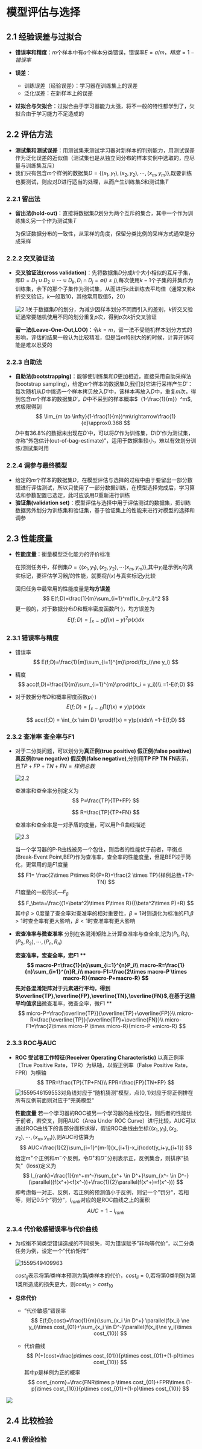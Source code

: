 # 模型评估与选择

## 2.1 经验误差与过拟合

- **错误率和精度**：$m$个样本中有$a$个样本分类错误，错误率$E=a/ m，精度 = 1 - 错误率$
- **误差**：	
  - 训练误差（经验误差）：学习器在训练集上的误差
  - 泛化误差：在新样本上的误差

- **过拟合与欠拟合**：过拟合由于学习器能力太强，将不一般的特性都学到了，欠拟合由于学习能力不足造成的

## 2.2 评估方法

- **测试集和测试误差**：用测试集来测试学习器对新样本的判别能力，用测试误差作为泛化误差的近似值（测试集也是从独立同分布的样本实例中选取的，应尽量与训练集互斥）
- 我们只有包含$m$个样例的数据集$D=\{(x_1,y_1),(x_2,y_2),\cdots,(x_m,y_m)\}$,既要训练也要测试，则应对$D$进行适当的处理，从而产生训练集$S$和测试集$T$

### 2.2.1 留出法

- **留出法(hold-out)**：直接将数据集$D$划分为两个互斥的集合，其中一个作为训练集$S$,另一个作为测试集$T$

  为保证数据分布的一致性，从采样的角度，保留分类比例的采样方式通常是分成采样

### 2.2.2 交叉验证法

- **交叉验证法(cross validation)**：先将数据集$D$分成$k$个大小相似的互斥子集，即$D=D_1\cup D_2\cup \cdots \cup D_k, D_i \cap D_j = \emptyset(i \ne j)$,每次使用$k-1$个子集的并集作为训练集，余下的那个子集作为测试集，从而进行$k$此训练去平均值（通常又称$k$折交叉验证，$k$一般取10，其他常用取值5，20）

  ![2.1](https://github.com/zzhhch/resource/blob/master/notes/photos/2.1.png?raw=true)关于数据集$D$的划分，为减少因样本划分不同而引入的差别，$k$折交叉验证通常要随机使用不同的划分重复$p$次，得到$p$次$k$折交叉验证

  **留一法(Leave-One-Out,LOO)**：令$k=m$，留一法不受随机样本划分方式的影响，评估的结果一般认为比较精准，但是当$m$特别大的的时候，计算开销可能是难以忍受的

### 2.2.3 自助法

- **自助法(bootstrapping)**：能够使训练集和$D$更加相近，直接采用自助采样法(bootstrap sampling)，给定$m$个样本的数据集$D$,我们对它进行采样产生$D'$：每次随机从$D$中挑选一个样本拷贝放入$D'$中，该样本再放入$D$中，重复$m$次，得到包含$m$个样本的数据集$D'$，$D$中不采到的样本概率$（1-\frac{1}{m}）^m$,求极限得到
  $$
  \lim_{m \to \infty}(1-\frac{1}{m})^m\rightarrow\frac{1}{e}\approx0.368
  $$
  $D$中有36.8%的数据未出现在$D'$中，可以将$D'$作为训练集，D\D'作为测试集，亦称“外包估计(out-of-bag-estimate)”，适用于数据集较小，难以有效划分训练/测试集时用

### 2.2.4 调参与最终模型

- 给定的$m$个样本的数据集$D$，在模型评估与选择的过程中由于要留出一部分数据进行评估测试，所以只使用了一部分数据训练，在模型选择完成后，学习算法和参数配置已选定，此时应该用$D$重新进行训练
- **验证集(validation set)**：模型评估与选择中用于评估测试的数据集，把训练数据另外划分为训练集和验证集，基于验证集上的性能来进行对模型的选择和调参

## 2.3 性能度量

- **性能度量**：衡量模型泛化能力的评价标准

  在预测任务中，样例集$D=\{(x_1,y_1),(x_2,y_2),\cdots(x_m,y_m)\}$,其中$y_i$是示例$x_i$的真实标记，要评估学习器$f$的性能，就要将$f(x)$与真实标记$y$比较

  回归任务中最常用的性能度量是**均方误差**
  $$
  E(f;D)=\frac{1}{m}\sum_{i=1}^m(f(x_i)-y_i)^2
  $$
  更一般的，对于数据分布$D$和概率密度函数$P(\cdot)$，均方误差为
  $$
  E(f;D)=\int_{x \sim D}(f(x)-y)^2p(x)dx
  $$

### 2.3.1 错误率与精度

- 错误率
  $$
  E(f;D)=\frac{1}{m}\sum_{i=1}^{m}\prod(f(x_i)\ne y_i)
  $$

- 精度
  $$
  acc(f;D)=\frac{1}{m}\sum_{i=1}^{m}\prod(f(x_i = y_i))\\
  =1-E(f;D)
  $$

- 对于数据分布$D$和概率密度函数$p(\cdot)$
  $$
  E(f;D)=\int_{x \sim D}\prod(f(x)\ne y)p(x)dx
  $$

  $$
  acc(f;D) = \int_{x \sim D} \prod(f(x) = y)p(x)dx\\
  =1-E(f;D)
  $$

  

### 2.3.2 查准率 查全率与F1

- 对于二分类问题，可以划分为**真正例(true positive)  假正例(false positive)  真反例(true negative)  假反例(false negative)**,分别用**TP FP TN FN**表示，且$TP+FP+TN+FN=样例总数$ 

  ![2.2](https://github.com/zzhhch/resource/blob/master/notes/photos/2.2.png?raw=true)

  查准率和查全率分别定义为
  $$
  P=\frac{TP}{TP+FP}
  $$

  $$
  R=\frac{TP}{TP+FN}
  $$

  查准率和查全率是一对矛盾的度量，可以用P-R曲线描述
  
  ![2.3](https://github.com/zzhhch/resource/blob/master/notes/photos/2.3.png?raw=true)
  
  当一个学习器的P-R曲线被另一个包住，则后者的性能优于前者，平衡点(Break-Event Point,BEP)作为查准率，查全率的性能度量，但是BEP过于简化，更常用的是$F 1$度量
  $$
  F1= \frac{2\times P\times R}{P+R}=\frac{2 \times TP}{样例总数+TP-TN}
  $$
  $F1$度量的一般形式$—F_\beta$
  $$
  F_\beta=\frac{(1+\beta^2)\times P\times R}{(\beta^2\times P)+R}
  $$
  其中$\beta >0$度量了查全率对查准率的相对重要性，$\beta=1$时则退化为标准的$F  1$,$\beta>1$时查全率有更大影响，$\beta<1$时查准率有更大影响

- **宏查准率与微查准率** 分别在各混淆矩阵上计算查准率与查全率,记为$(P_1,R_1),(P_2,R_2),\cdots,(P_n,R_n)$

  **宏查准率，宏查全率，宏$F1$ **
  $$
  macro-P=\frac{1}{n}\sum_{i=1}^{n}P_i\\
  macro-R=\frac{1}{n}\sum_{i=1}^{n}R_i\\
  macro-F1=\frac{2\times macro-P \times macro-R}{macro-P+macro-R}
  $$
  先对各混淆矩阵对于元素进行平均，得到$\overline{TP},\overline{FP},\overline{TN},\overline{FN}$,在基于这些平均值求出**微查准率，微查全率，微$F 1$ **
  $$
  micro-P=\frac{\overline{TP}}{\overline{TP}+\overline{FP}}\\
  micro-R=\frac{\overline{TP}}{\overline{TP}+\overline{FN}}\\
  micro-F1=\frac{2\times micro-P \times micro-R}{micro-P +micro-R}
  $$

### 2.3.3 ROC与AUC

- **ROC 受试者工作特征(Receiver Operating Characteristic)** 以真正例率（True Positive Rate，TPR）为纵轴，以假正例率（False Positive Rate，FPR）为横轴
  $$
  TPR=\frac{TP}{TP+FN}\\
  FPR=\frac{FP}{TN+FP}
  $$
  ![1559546159553](https://github.com/zzhhch/resource/blob/master/notes/photos/2.4.png?raw=true)对角线对应于“随机猜测”模型，点$(0,1)$对应于将正例排在所有反例前面则对应于”完美模型“

  **性能度量** 若一个学习器的ROC被另一个学习器的曲线包住，则后者的性能优于前者，若交叉，则用AUC（Area Under ROC Curve）进行比较，AUC可以通过ROC曲线下的各部分面积求得，假设ROC曲线由坐标$\{(x_1,y_1),(x_2,y_2),\cdots,(x_m,y_m)\}$,则AUC可估算为
  $$
  AUC=\frac{1}{2}\sum_{i=1}^{m-1}(x_{i+1}-x_i)\cdot(y_i+y_{i+1})
  $$
  给定$m^+$个正例和$m^-$个反例，令$D^+$和$D^-$分别表示正，反例集合，则排序"损失"（loss)定义为
  $$
  l_{rank}=\frac{1}{m^+m^-}\sum_{x^+ \in D^+}\sum_{x^- \in D^-}(\parallel((f(x^+)<f(x^-))+\frac{1}{2}\parallel(f(x^+)=f(x^-)))
  $$
  即考虑每一对正、反例，若正例的预测值小于反例，则记一个”罚分“，若相等，则记0.5个”罚分“，$l_{rank}$对应的是ROC曲线之上的面积
  $$
  AUC=1-l_{rank}
  $$

### 2.3.4 代价敏感错误率与代价曲线

- 为权衡不同类型错误造成的不同损失，可为错误赋予”非均等代价“，以二分类任务为例，设定一个”代价矩阵“

  ![1559549409963](https://github.com/zzhhch/resource/blob/master/notes/photos/2.5.png?raw=true)

  $cost_{ij}$表示将第$i$类样本预测为第$j$类样本的代价，$cost_{ii}=0$,若将第$0$类判别为第$1$类所造成的损失更大，则$cost_{01}>cost_{10}$ 

- **总体代价** 

  - ”代价敏感“错误率
    $$
    E(f;D;cost)=\frac{1}{m}(\sum_{x_i \in D^+} \parallel(f(x_i) \ne y_i)\times cost_{01}+\sum_{x_i \in D^-}\parallel(f(x_i)\ne y_i)\times cost_{10})
    $$
    
  - 代价曲线
    $$
    P(+)cost=\frac{p\times cost_{01}}{p\times cost_{01}+(1-p)\times cost_{10}}
    $$
    其中$p$是样例为正的概率
    $$
    cost_{norm}=\frac{FNR\times p \times cost_{01}+FPR\times (1-p)\times cost_{10}}{p\times cost_{01}+(1-p)\times cost_{10}}
    $$
    

![](https://github.com/zzhhch/resource/blob/master/notes/photos/2.6.png?raw=true)

## 2.4 比较检验

### 2.4.1 假设检验

